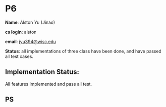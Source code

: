 # P6
**Name**: Alston Yu (Jinao)

**cs login**: alston

**email**: jyu394@wisc.edu

**Status**: all implementations of three class have been done, and have passed all test cases.

## Implementation Status:

All features implemented and pass all test.


## PS
